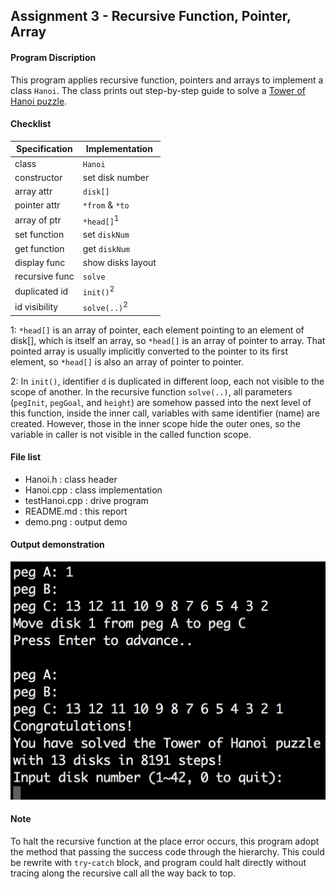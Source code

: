 ## Assignment 3 - Recursive Function, Pointer, Array

#### Program Discription

This program applies recursive function, pointers and arrays to implement a class `Hanoi`. The class prints out step-by-step guide to solve a [Tower of Hanoi puzzle](https://en.wikipedia.org/wiki/Tower_of_Hanoi).

#### Checklist

Specification  |Implementation 
---------------|---------------
class          |`Hanoi`
constructor    |set disk number
array attr     |`disk[]`
pointer attr   |`*from` & `*to`
array of ptr   |`*head[]`<sup>1</sup>
set function   |set `diskNum`
get function   |get `diskNum`
display func   |show disks layout
recursive func |`solve`
duplicated id  |`init()`<sup>2</sup>
id visibility  |`solve(..)`<sup>2</sup>

1: `*head[]` is an array of pointer, each element pointing to an element of disk[], which is itself an array, so `*head[]` is an array of pointer to array. That pointed array is usually implicitly converted to the pointer to its first element, so `*head[]` is also an array of pointer to pointer.

2: In `init()`, identifier `d` is duplicated in different loop, each not visible to the scope of another. In the recursive function `solve(..)`, all parameters (`pegInit`, `pegGoal`, and `height`) are somehow passed into the next level of this function, inside the inner call, variables with same identifier (name) are created. However, those in the inner scope hide the outer ones, so the variable in caller is not visible in the called function scope.

#### File list

- Hanoi.h : class header
- Hanoi.cpp : class implementation
- testHanoi.cpp : drive program
- README.md : this report
- demo.png : output demo

#### Output demonstration

![demo](https://github.com/cygwins/learnCpp11/blob/master/Prog3%20Hanoi%20-%20Recursion/demo.png?raw=true "demo")

#### Note

To halt the recursive function at the place error occurs, this program adopt the method that passing the success code through the hierarchy. This could be rewrite with `try`-`catch` block, and program could halt directly without tracing along the recursive call all the way back to top.


